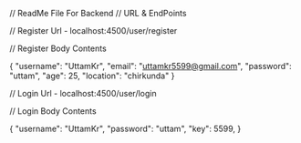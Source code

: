 // ReadMe File For Backend
// URL & EndPoints


// Register Url - localhost:4500/user/register

// Register Body Contents

{
"username": "UttamKr",
"email": "uttamkr5599@gmail.com",
"password": "uttam",
"age": 25,
"location": "chirkunda"
}


// Login Url - localhost:4500/user/login

// Login Body Contents

{
"username": "UttamKr",
"password": "uttam",
"key": 5599,
}